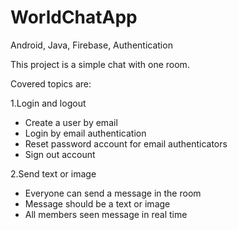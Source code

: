 # WorldChatApp
Android, Java, Firebase, Authentication



This project is a simple chat with one room.

Covered topics are:

1.Login and logout
- Create a user by email
- Login by email authentication
- Reset password account for email authenticators
- Sign out account

2.Send text or image
- Everyone can send a message in the room
- Message should be a text or image
- All members seen message in real time


